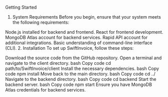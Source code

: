 Getting Started
1. System Requirements
Before you begin, ensure that your system meets the following requirements:

Node.js installed for backend and frontend.
React for frontend development.
MongoDB Atlas account for backend services.
Rapid API account for additional integrations.
Basic understanding of command-line interface (CLI).
2. Installation
To set up SwiftInvoice, follow these steps:

Download the source code from the GitHub repository.
Open a terminal and navigate to the client directory.
bash
Copy code
cd path/to/SwiftInvoice/client
Install the necessary dependencies.
bash
Copy code
npm install
Move back to the main directory.
bash
Copy code
cd ../
Navigate to the backend directory.
bash
Copy code
cd backend
Start the backend server.
bash
Copy code
npm start
Ensure you have MongoDB Atlas credentials for backend services.